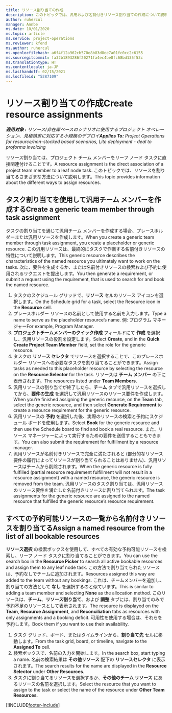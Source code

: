 ```yaml
---
title: リソース割り当ての作成
description: このトピックでは、汎用および名前付きリソース割り当ての作成について説明します。
author: ruhercul
manager: Annbe
ms.date: 10/01/2020
ms.topic: article
ms.service: project-operations
ms.reviewer: kfend
ms.author: ruhercul
ms.openlocfilehash: a6f4f12a962cb570e8b83d8ee7a01fc0cc2c6155
ms.sourcegitcommit: fa32b1893286f20271fa4ec4be8fc68bd135f53c
ms.translationtype: HT
ms.contentlocale: ja-JP
ms.lasthandoff: 02/15/2021
ms.locfileid: "5287109"
---
```

# <a name="create-resource-assignments"></a><span data-ttu-id="09e59-103">リソース割り当ての作成</span><span class="sxs-lookup"><span data-stu-id="09e59-103">Create resource assignments</span></span>

<span data-ttu-id="09e59-104">_**適用対象 :** リソース/非在庫ベースのシナリオに使用するプロジェクト オペレーション、見積請求に対応する小規模のデプロイ_</span><span class="sxs-lookup"><span data-stu-id="09e59-104">_**Applies To:** Project Operations for resource/non-stocked based scenarios, Lite deployment - deal to proforma invoicing_</span></span>


<span data-ttu-id="09e59-105">リソース割り当ては、プロジェクト チーム メンバーをリーフ ノード タスクに直接関連付けることです。</span><span class="sxs-lookup"><span data-stu-id="09e59-105">A resource assignment is the direct association of a project team member to a leaf node task.</span></span> <span data-ttu-id="09e59-106">このトピックでは、リソースを割り当てるさまざまな方法について説明します。</span><span class="sxs-lookup"><span data-stu-id="09e59-106">This topic provides information about the different ways to assign resources.</span></span>

## <a name="create-a-generic-team-member-through-task-assignment"></a><span data-ttu-id="09e59-107">タスク割り当てを使用して汎用チーム メンバーを作成する</span><span class="sxs-lookup"><span data-stu-id="09e59-107">Create a generic team member through task assignment</span></span>


<span data-ttu-id="09e59-108">タスクの割り当てを通じて汎用チーム メンバーを作成する場合、プレースホルダーまたは汎用リソースを作成します。</span><span class="sxs-lookup"><span data-stu-id="09e59-108">When you create a generic team member through task assignment, you create a placeholder or generic resource.</span></span> <span data-ttu-id="09e59-109">この汎用リソースは、最終的にタスクで作業する名前付きリソースの特性について説明します。</span><span class="sxs-lookup"><span data-stu-id="09e59-109">This generic resource describes the characteristics of the named resource you ultimately want to work on the tasks.</span></span> <span data-ttu-id="09e59-110">次に、要件を生成するか、または名前付きリソースの検索および予約に使用されるリクエストを提出します。</span><span class="sxs-lookup"><span data-stu-id="09e59-110">You then generate a requirement, or submit a request using the requirement, that is used to search for and book the named resource.</span></span>

1. <span data-ttu-id="09e59-111">タスクのスケジュール グリッドで、**リソース** セルのリソース アイコンを選択します。</span><span class="sxs-lookup"><span data-stu-id="09e59-111">On the Schedule grid for a task, select the Resource icon in the **Resource** cell.</span></span>
2. <span data-ttu-id="09e59-112">プレースホルダー リソースの名前として使用する名前を入力します。</span><span class="sxs-lookup"><span data-stu-id="09e59-112">Type a name to serve as the placeholder resource’s name.</span></span> <span data-ttu-id="09e59-113">例: プログラム マネージャー</span><span class="sxs-lookup"><span data-stu-id="09e59-113">For example, Program Manager.</span></span>
3. <span data-ttu-id="09e59-114">**プロジェクトチームメンバーのクイック作成** フィールドにて **作成** を選択し、汎用リソースの役割を設定します。</span><span class="sxs-lookup"><span data-stu-id="09e59-114">Select **Create**, and in the **Quick Create Project Team Member** field, set the role for the generic resource.</span></span>
4. <span data-ttu-id="09e59-115">タスクの **リソース セレクタ** でリソースを選択することで、このプレースホルダー リソースへの必要なタスクを割り当てることができます。</span><span class="sxs-lookup"><span data-stu-id="09e59-115">Assign tasks as needed to this placeholder resource by selecting the resource on the **Resource Selector** for the task.</span></span> <span data-ttu-id="09e59-116">リソースは **チーム メンバー** の下に表示されます。</span><span class="sxs-lookup"><span data-stu-id="09e59-116">The resources listed under **Team Members**.</span></span>
5. <span data-ttu-id="09e59-117">汎用リソースの割り当てが終了したら、**チーム** タブで汎用リソースを選択してから、**要件の生成** を選択して汎用リソースのリソース要件を作成します。</span><span class="sxs-lookup"><span data-stu-id="09e59-117">When you’re finished assigning the generic resource, on the **Team** tab, select the generic resource, and then select **Generate Requirement** to create a resource requirement for the generic resource.</span></span>
6. <span data-ttu-id="09e59-118">汎用リソースの **予約** を選択した後、実際のリソースの検索と予約にスケジュール ボードを使用します。</span><span class="sxs-lookup"><span data-stu-id="09e59-118">Select **Book** for the generic resource and then use the Schedule board to find and book a real resource.</span></span> <span data-ttu-id="09e59-119">また、リソース マネージャーによって実行するための要件を送信することもできます。</span><span class="sxs-lookup"><span data-stu-id="09e59-119">You can also submit the requirement for fulfillment by a resource manager.</span></span>
7. <span data-ttu-id="09e59-120">汎用リソースが名前付きリソースで完全に満たされると (部分的なリソース要件の履行によってリソースが割り当てられることはありません)、汎用リソースはチームから削除されます。</span><span class="sxs-lookup"><span data-stu-id="09e59-120">When the generic resource is fully fulfilled (partial resource requirement fulfillment will not result in a resource assignment) with a named resource, the generic resource is removed from the team.</span></span> <span data-ttu-id="09e59-121">汎用リソースのタスク割り当ては、汎用リソースのリソース要件を満たした名前付きリソースに割り当てられます。</span><span class="sxs-lookup"><span data-stu-id="09e59-121">The task assignments for the generic resource are assigned to the named resource that fulfilled the generic resource’s resource requirement.</span></span>

## <a name="assign-a-named-resource-from-the-list-of-all-bookable-resources"></a><span data-ttu-id="09e59-122">すべての予約可能リソースの一覧から名前付きリソースを割り当てる</span><span class="sxs-lookup"><span data-stu-id="09e59-122">Assign a named resource from the list of all bookable resources</span></span>

<span data-ttu-id="09e59-123">**リソース選択** の検索ボックスを使用して、すべての有効な予約可能リソースを検索し、リーフ ノード タスクに割り当てることができます。</span><span class="sxs-lookup"><span data-stu-id="09e59-123">You can use the search box in the **Resource Picker** to search all active bookable resources and assign them to any leaf node task.</span></span> <span data-ttu-id="09e59-124">この方法で割り当てられたリソースは、予約なしでチームに追加されます。</span><span class="sxs-lookup"><span data-stu-id="09e59-124">Resources assigned this way are added to the team without any bookings.</span></span> <span data-ttu-id="09e59-125">これは、チームメンバーを追加し、割り当ての方法として **なし** を選択するのと似ています。</span><span class="sxs-lookup"><span data-stu-id="09e59-125">This is similar to adding a team member and selecting **None** as the allocation method.</span></span> <span data-ttu-id="09e59-126">このリソースは、**チーム**、**リソース割り当て**、および **調整** タブには、割り当てのみで予約不足のリソースとして表示されます。</span><span class="sxs-lookup"><span data-stu-id="09e59-126">The resource is displayed on the **Team**, **Resource Assignment**, and **Reconciliation** tabs as resources with only assignments and a booking deficit.</span></span> <span data-ttu-id="09e59-127">可用性を使用する場合は、それらを予約します。</span><span class="sxs-lookup"><span data-stu-id="09e59-127">Book them if you want to use their availability.</span></span>

1. <span data-ttu-id="09e59-128">タスク グリッド、ボード、またはタイムラインから、**割り当て先** セルに移動します。</span><span class="sxs-lookup"><span data-stu-id="09e59-128">From the task grid, board, or timeline, navigate to the **Assigned To** cell.</span></span>
2. <span data-ttu-id="09e59-129">検索ボックスで、名前の入力を開始します。</span><span class="sxs-lookup"><span data-stu-id="09e59-129">In the search box, start typing a name.</span></span> <span data-ttu-id="09e59-130">名前の検索結果は **その他リソース** 配下の **リソースセレクタ** に表示されます。</span><span class="sxs-lookup"><span data-stu-id="09e59-130">The search results for the name are displayed in the **Resource Selector** under **Other Resources**.</span></span>
3. <span data-ttu-id="09e59-131">タスクに割り当てるリソースを選択するか、**その他のチーム リソース** にあるリソースの名前を選択します。</span><span class="sxs-lookup"><span data-stu-id="09e59-131">Select the resource that you want to assign to the task or select the name of the resource under **Other Team Resources**.</span></span>


[!INCLUDE[footer-include](../includes/footer-banner.md)]